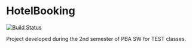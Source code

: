# HotelBooking

[![Build Status](https://app.travis-ci.com/Skelly-Co/Hotel-Booking.svg?token=ruZhdsEeVdFFauFkPzSW&branch=master)](https://app.travis-ci.com/Skelly-Co/Hotel-Booking)

Project developed during the 2nd semester of PBA SW for TEST classes.
